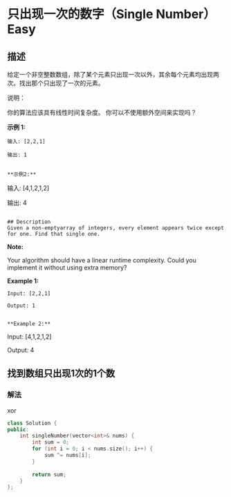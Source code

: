 # 只出现一次的数字（Single Number）Easy
## 描述
给定一个非空整数数组，除了某个元素只出现一次以外，其余每个元素均出现两次。找出那个只出现了一次的元素。

说明：

你的算法应该具有线性时间复杂度。 你可以不使用额外空间来实现吗？

**示例 1:**
```
输入: [2,2,1]

输出: 1


**示例2:**
```
输入: [4,1,2,1,2]

输出: 4
```

## Description
Given a non-emptyarray of integers, every element appears twice except for one. Find that single one.
```
**Note:**


Your algorithm should have a linear runtime complexity. Could you implement it without using extra memory?

**Example 1:**
```
Input: [2,2,1]

Output: 1


**Example 2:**
```
Input: [4,1,2,1,2]

Output: 4


## 找到数组只出现1次的1个数

### 解法
xor

```c++
class Solution {
public:
    int singleNumber(vector<int>& nums) {
        int sum = 0;
        for (int i = 0; i < nums.size(); i++) {
            sum ^= nums[i];
        }
        
        return sum;
    }
};
```